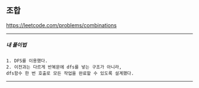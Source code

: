 ## 조합

https://leetcode.com/problems/combinations

---

<h5>내 풀이법</h5>

    1. DFS를 이용했다.
    2. 이전과는 다르게 반복문에 dfs를 넣는 구조가 아니라,
    dfs함수 한 번 호출로 모든 작업을 완료할 수 있도록 설계했다.

---
